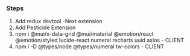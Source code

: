 ### Steps

1. Add redux devtool -Next extension
2. Add Pesticide Extension
3. npm i @mui/x-data-grid @mui/material @emotion/react @emotion/styled lucide-react numeral recharts uuid axios -  CLIENT 
4. npm i -D @types/node @types/numeral tw-colors -  CLIENT
